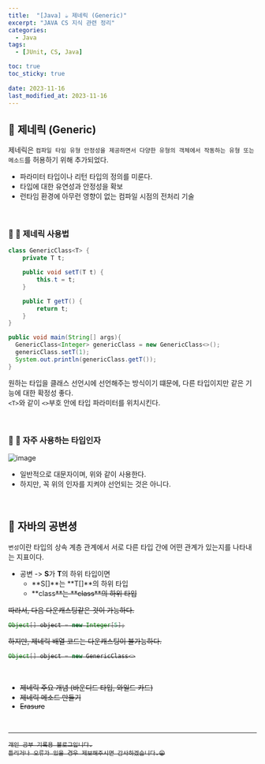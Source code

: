 ```yaml
---
title:  "[Java] ☕ 제네릭 (Generic)"
excerpt: "JAVA CS 지식 관련 정리"
categories:
  - Java
tags:
  - [JUnit, CS, Java]

toc: true
toc_sticky: true
 
date: 2023-11-16
last_modified_at: 2023-11-16
---
```


## 📖 제네릭 (Generic)

제네릭은 `컴파일 타임 유형 안정성을 제공하면서 다양한 유형의 객체에서 작동하는 유형 또는 메소드`를 허용하기 위해 추가되었다.  

- 파라미터 타입이나 리턴 타입의 정의를 미룬다.
- 타입에 대한 유연성과 안정성을 확보
- 런타임 환경에 아무런 영향이 없는 컴파일 시점의 전처리 기술

<br>

### 🍄 📖 제네릭 사용법

```java
class GenericClass<T> {
    private T t;

    public void setT(T t) {
        this.t = t;
    }

    public T getT() {
        return t;
    }
}

public void main(String[] args){
  GenericClass<Integer> genericClass = new GenericClass<>();
  genericClass.setT(1);
  System.out.println(genericClass.getT());
}
```

원하는 타입을 클래스 선언시에 선언해주는 방식이기 떄문에, 다른 타입이지만 같은 기능에 대한 확정성 좋다.  
`<T>`와 같이 `<>`부호 안에 타입 파라미터를 위치시킨다.  


<br>

### 🍄 📖 자주 사용하는 타입인자

![image](https://github.com/yyechan0602/yyechan0602.github.io/assets/37824506/4e4d1105-45df-47e4-8da4-1bdd36a8f833)

- 일반적으로 대문자이며, 위와 같이 사용한다. 
- 하지만, 꼭 위의 인자를 지켜야 선언되는 것은 아니다.

<br>

## 📖 자바의 공변셩

`변성`이란 타입의 상속 계층 관계에서 서로 다른 타입 간에 어떤 관계가 있는지를 나타내는 지표이다.  

- 공변 -> **S**가 **T**의 하위 타입이면
  - **S[]**는 **T[]**의 하위 타입
  - **class<S>**는 **class<T>**의 하위 타입

따라서, 다음 다운캐스팅같은 것이 가능하다.  

```java
Object[] object = new Integer[5];
```

하지만, 제네릭 배열 코드는 다운캐스팅이 불가능하다.  
```java
Object[] object = new GenericClass<>
```

<br>



- 제네릭 주요 개념 (바운디드 타입, 와일드 카드)
- 제네릭 메소드 만들기
- Erasure

<br>

***
    개인 공부 기록용 블로그입니다.
    틀리거나 오류가 있을 경우 제보해주시면 감사하겠습니다.😁